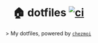 <div align="center">

# 🏠 dotfiles [![ci](https://github.com/sitiom/dotfiles/actions/workflows/ci.yml/badge.svg)](https://github.com/sitiom/dotfiles/actions/workflows/ci.yml)
\> My dotfiles, powered by [`chezmoi`](https://github.com/twpayne/chezmoi)
</div>


